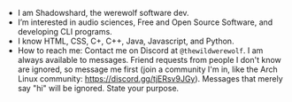 - I am Shadowshard, the werewolf software dev.
- I’m interested in audio sciences, Free and Open Source Software, and developing CLI programs.
- I know HTML, CSS, C+, C++, Java, Javascript, and Python.
- How to reach me: Contact me on Discord at `@thewildwerewolf`. I am always available to messages. Friend requests from people I don't know are ignored, so message me first (join a community I'm in, like the Arch Linux community: https://discord.gg/tjERsv9JGy). Messages that merely say "hi" will be ignored. State your purpose.

<!---
Jayhawk4080/Jayhawk4080 is a ✨ special ✨ repository because its `README.md` (this file) appears on your GitHub profile.
You can click the Preview link to take a look at your changes.
--->
